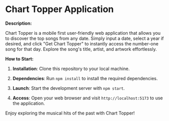 # Chart Topper Application

**Description:**

Chart Topper is a mobile first user-friendly web application that allows you to discover the top songs from any date. Simply input a date, select a year if desired, and click "Get Chart Topper" to instantly access the number-one song for that day. Explore the song's title, artist, and artwork effortlessly.

**How to Start:**

1. **Installation**: Clone this repository to your local machine.

2. **Dependencies**: Run `npm install` to install the required dependencies.

3. **Launch**: Start the development server with `npm start`.

4. **Access**: Open your web browser and visit `http://localhost:5173` to use the application.

Enjoy exploring the musical hits of the past with Chart Topper!
